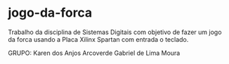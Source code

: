 # jogo-da-forca
Trabalho da disciplina de Sistemas Digitais com objetivo de fazer um jogo da forca usando a Placa Xilinx Spartan com entrada o teclado.


GRUPO:
Karen dos Anjos Arcoverde
Gabriel de Lima Moura

